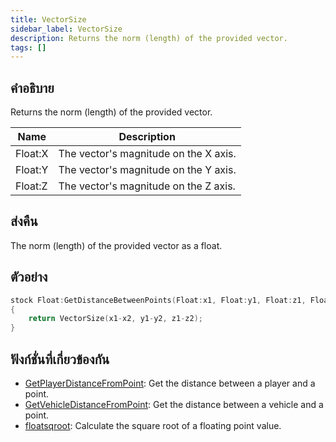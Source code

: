 ```yaml
---
title: VectorSize
sidebar_label: VectorSize
description: Returns the norm (length) of the provided vector.
tags: []
---
```


## คำอธิบาย

Returns the norm (length) of the provided vector.

| Name    | Description                           |
| ------- | ------------------------------------- |
| Float:X | The vector's magnitude on the X axis. |
| Float:Y | The vector's magnitude on the Y axis. |
| Float:Z | The vector's magnitude on the Z axis. |

## ส่งคืน

The norm (length) of the provided vector as a float.

## ตัวอย่าง

```c
stock Float:GetDistanceBetweenPoints(Float:x1, Float:y1, Float:z1, Float:x2, Float:y2, Float:z2)
{
    return VectorSize(x1-x2, y1-y2, z1-z2);
}
```

## ฟังก์ชั่นที่เกี่ยวข้องกัน

- [GetPlayerDistanceFromPoint](GetPlayerDistanceFromPoint): Get the distance between a player and a point.
- [GetVehicleDistanceFromPoint](GetVehicleDistanceFromPoint): Get the distance between a vehicle and a point.
- [floatsqroot](floatsqroot): Calculate the square root of a floating point value.
